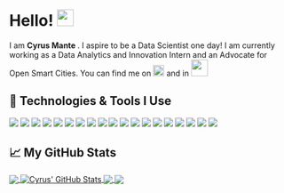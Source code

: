 # Hello! <img src="https://raw.githubusercontent.com/MartinHeinz/MartinHeinz/master/wave.gif" width="30px">
I am <b> Cyrus Mante </b>. I aspire to be a Data Scientist one day! I am currently working as a Data Analytics and Innovation Intern and an Advocate for Open Smart Cities. 
You can find me on <a href="https://www.linkedin.com/in/cyrusmante/"><img src="https://upload.wikimedia.org/wikipedia/commons/thumb/c/ca/LinkedIn_logo_initials.png/768px-LinkedIn_logo_initials.png" width=20px ></a> and in <a href="https://twitter.com/chonkerz101"><img src="https://logos-world.net/wp-content/uploads/2020/04/Twitter-Logo.png" width=30px></a>

## 🔧 Technologies & Tools I Use
![](https://img.shields.io/badge/Code-Python-informational?style=flat&logo=python&logoColor=white&color=2bbc8a)
![](https://img.shields.io/badge/Code-JavaScript-informational?style=flat&logo=javascript&logoColor=white&color=2bbc8a)
![](https://img.shields.io/badge/Code-Java-informational?style=flat&logo=java&logoColor=white&color=2bbc8a)
![](https://img.shields.io/badge/Code-HTML-informational?style=flat&logo=html5&logoColor=white&color=2bbc8a)
![](https://img.shields.io/badge/Code-CSS3-informational?style=flat&logo=css&logoColor=white&color=2bbc8a)
![](https://img.shields.io/badge/Frameworks-React-informational?style=flat&logo=react&logoColor=white&color=2bbc8a)
![](https://img.shields.io/badge/Frameworks-TailwindCSS-informational?style=flat&logo=tailwindcss&logoColor=white&color=2bbc8a)
![](https://img.shields.io/badge/AI-OpenCV-informational?style=flat&logo=opencv&logoColor=white&color=2bbc8a)
![](https://img.shields.io/badge/AI-Pandas-informational?style=flat&logo=pandas&logoColor=white&color=2bbc8a)
![](https://img.shields.io/badge/AI-Tensorflow-informational?style=flat&logo=tensorflow&logoColor=white&color=2bbc8a)
![](https://img.shields.io/badge/AI-ScikitLearn-informational?style=flat&logo=scikitlearn&logoColor=white&color=2bbc8a)
![](https://img.shields.io/badge/Cloud-AWS-informational?style=flat&logo=amazonaws&logoColor=white&color=2bbc8a)
![](https://img.shields.io/badge/Shell-Bash-informational?style=flat&logo=gnu-bash&logoColor=white&color=2bbc8a)
![](https://img.shields.io/badge/Tools-Anaconda-informational?style=flat&logo=anaconda&logoColor=white&color=2bbc8a)
![](https://img.shields.io/badge/Tools-VSCode-informational?style=flat&logo=visualstudiocode&logoColor=white&color=2bbc8a)
![](https://img.shields.io/badge/Tools-GoogleColab-informational?style=flat&logo=googlecolab&logoColor=white&color=2bbc8a)
![](https://img.shields.io/badge/Database-MySQL-informational?style=flat&logo=mysql&logoColor=white&color=2bbc8a)
![](https://img.shields.io/badge/Database-MongoDB-informational?style=flat&logo=mongodb&logoColor=white&color=2bbc8a)
![](https://img.shields.io/badge/Containers-Kubernetes-informational?style=flat&logo=kubernetes&logoColor=white&color=2bbc8a)



## &#x1f4c8; My GitHub Stats
<a href="https://github.com/MartinHeinz/MartinHeinz">
  <img align="center" src="https://github-readme-stats.vercel.app/api/top-langs/?username=mattekudacy&title_color=ffffff&text_color=c9cacc&icon_color=2bbc8a&bg_color=1d1f21&" />
</a>
<a href="https://github.com/MartinHeinz/MartinHeinz">
  <img align="center" src="https://github-readme-stats.vercel.app/api?username=mattekudacy&show_icons=true&line_height=40&count_private=true&title_color=ffffff&text_color=c9cacc&icon_color=2bbc8a&bg_color=1d1f21" alt="Cyrus' GitHub Stats" />
</a>

<a href="https://github.com/MartinHeinz/python-project-blueprint">
  <img align="center" src="https://github-readme-stats.vercel.app/api/pin/?username=mattekudacy&repo=yolo-train-assignment&title_color=ffffff&text_color=c9cacc&icon_color=2bbc8a&bg_color=1d1f21" />
</a>


<a href="https://github.com/MartinHeinz/go-project-blueprint">
  <img align="center" src="https://github-readme-stats.vercel.app/api/pin/?username=mattekudacy&repo=spotify-recommendation-and-analysis&title_color=ffffff&text_color=c9cacc&icon_color=2bbc8a&bg_color=1d1f21" />
</a>    
<!--
**mattekudacy/mattekudacy** is a ✨ _special_ ✨ repository because its `README.md` (this file) appears on your GitHub profile.

Here are some ideas to get you started:

- 🔭 I’m currently working on ...
- 🌱 I’m currently learning ...
- 👯 I’m looking to collaborate on ...
- 🤔 I’m looking for help with ...
- 💬 Ask me about ...
- 📫 How to reach me: ...
- 😄 Pronouns: ...
- ⚡ Fun fact: ...
-->
